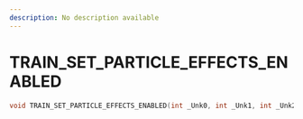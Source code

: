 ```yaml
---
description: No description available 
---
```


# TRAIN_SET_PARTICLE_EFFECTS_ENABLED

```cpp
void TRAIN_SET_PARTICLE_EFFECTS_ENABLED(int _Unk0, int _Unk1, int _Unk2);
```